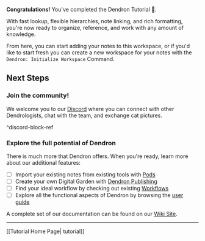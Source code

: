 
**Congratulations!** You've completed the Dendron Tutorial 🙌.

With fast lookup, flexible hierarchies, note linking, and rich formatting, you're now ready to organize, reference, and work with any amount of knowledge.

From here, you can start adding your notes to this workspace, or if you'd like to start fresh you can create a new workspace for your notes with the `Dendron: Initialize Workspace` Command.

## Next Steps

### Join the community!

We welcome you to our [Discord](https://link.dendron.so/6drD) where you can connect with other Dendrologists, chat with the team, and exchange cat pictures.

^discord-block-ref

### Explore the full potential of Dendron

There is much more that Dendron offers. When you're ready, learn more about our additional features:

- [ ] Import your existing notes from existing tools with [Pods](https://wiki.dendron.so/notes/66727a39-d0a7-449b-a10d-f6c438185d7f.html)
- [ ] Create your own Digital Garden with [Dendron Publishing](https://wiki.dendron.so/notes/4ushYTDoX0TYQ1FDtGQSg.html)
- [ ] Find your ideal workflow by checking out existing [Workflows](https://wiki.dendron.so/notes/9313b845-d9bf-42c9-aad1-0da34794ce26.html)
- [ ] Explore all the functional aspects of Dendron by browsing the [user guide](https://wiki.dendron.so/notes/FWtrGfE4YJc3j0yMNjBn5.html)

A complete set of our documentation can be found on our [Wiki Site](https://wiki.dendron.so/).

---

[[Tutorial Home Page| tutorial]]

